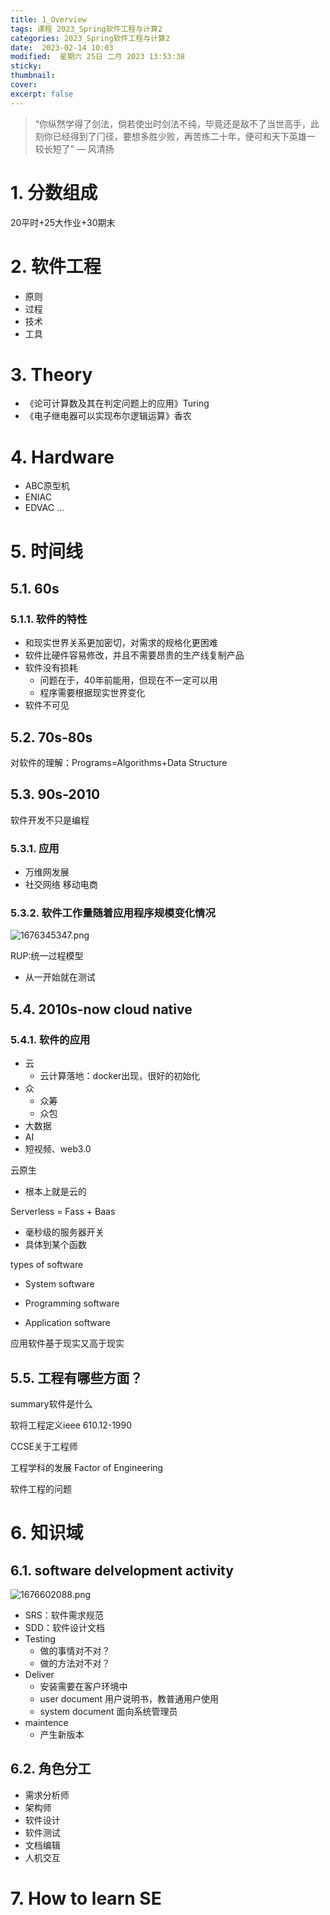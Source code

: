 ```yaml
---
title: 1_Overview
tags: 课程 2023_Spring软件工程与计算2
categories: 2023_Spring软件工程与计算2
date:  2023-02-14 10:03
modified:  星期六 25日 二月 2023 13:53:38
sticky:
thumbnail:
cover: 
excerpt: false
---
```





> “你纵然学得了剑法，倘若使出时剑法不纯，毕竟还是敌不了当世⾼⼿，此刻你已经得到了⻔径，要想多胜少败，再苦练⼆⼗年，便可和天下英雄⼀ 较⻓短了” — ⻛清扬 
# 1. 分数组成
20平时+25大作业+30期末
# 2. 软件工程
- 原则
- 过程
- 技术
- 工具
# 3. Theory
- 《论可计算数及其在判定问题上的应用》Turing
- 《电子继电器可以实现布尔逻辑运算》香农

# 4. Hardware
- ABC原型机
- ENIAC
- EDVAC
...

# 5. 时间线
## 5.1. 60s
### 5.1.1. 软件的特性
- 和现实世界关系更加密切，对需求的规格化更困难
- 软件比硬件容易修改，并且不需要昂贵的生产线复制产品
- 软件没有损耗
	- 问题在于，40年前能用，但现在不一定可以用
	- 程序需要根据现实世界变化
- 软件不可见

## 5.2. 70s-80s
对软件的理解：Programs=Algorithms+Data Structure

## 5.3. 90s-2010
软件开发不只是编程
### 5.3.1. 应用
- 万维网发展
- 社交网络 移动电商

### 5.3.2. 软件工作量随着应用程序规模变化情况
![1676345347.png](https://chillcharlie-img.oss-cn-hangzhou.aliyuncs.com/imgae/2023/02/14/031903e66e71a1c2240d2dc459fdc5cb_1676345347.png)


RUP:统一过程模型
- 从一开始就在测试



## 5.4. 2010s-now cloud native
### 5.4.1. 软件的应用
- 云
	- 云计算落地：docker出现，很好的初始化
- 众
	- 众筹
	- 众包
- 大数据
- AI
- 短视频、web3.0


云原生
- 根本上就是云的

Serverless = Fass + Baas
- 毫秒级的服务器开关
- 具体到某个函数

types of software
- System software

- Programming software

- Application software


应用软件基于现实又高于现实


## 5.5. 工程有哪些方面？

summary软件是什么



软将工程定义ieee 610.12-1990


CCSE关于工程师


工程学科的发展
Factor of Engineering

软件工程的问题


# 6. 知识域


## 6.1. software delvelopment activity

![1676602088.png](https://chillcharlie-img.oss-cn-hangzhou.aliyuncs.com/imgae/2023/02/17/fe8ffd49594a4184c61e834445cb1799_1676602088.png)
- SRS：软件需求规范
- SDD：软件设计文档
- Testing
	- 做的事情对不对？
	- 做的方法对不对？
- Deliver
	- 安装需要在客户环境中
	- user document 用户说明书，教普通用户使用
	- system document 面向系统管理员
- maintence
	- 产生新版本


## 6.2. 角色分工

- 需求分析师
- 架构师
- 软件设计
- 软件测试
- 文档编辑
- 人机交互


# 7. How to learn SE


